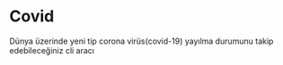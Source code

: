 # Covid

Dünya üzerinde yeni tip corona virüs(covid-19) yayılma durumunu takip edebileceğiniz cli aracı
